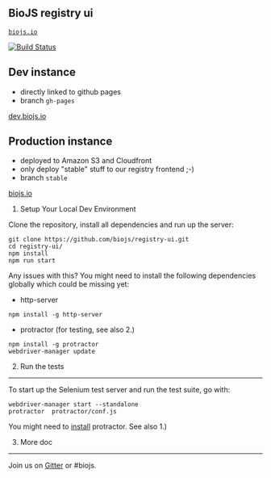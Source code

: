 BioJS registry ui
-----------------


[`biojs.io`](http://biojs.io)

[![Build Status](https://travis-ci.org/biojs/registry-ui.svg?branch=stable)](https://travis-ci.org/biojs/registry-ui)


Dev instance
------------

* directly linked to github pages
* branch `gh-pages`


[dev.biojs.io](http://dev.biojs.io)

Production instance
------------

* deployed to Amazon S3 and Cloudfront
* only deploy "stable" stuff to our registry frontend ;-)
* branch `stable`

[biojs.io](http://biojs.io)

1. Setup Your Local Dev Environment

Clone the repository, install all dependencies and run up the server:

````
git clone https://github.com/biojs/registry-ui.git
cd registry-ui/
npm install
npm run start
````

Any issues with this? You might need to install the following dependencies globally which could be missing yet:

- http-server
````
npm install -g http-server
````
- protractor (for testing, see also 2.)
````
npm install -g protractor
webdriver-manager update
````

2. Run the tests
----------------

To start up the Selenium test server and run the test suite, go with:

```
webdriver-manager start --standalone
protractor  protractor/conf.js

```

You might need to [install](https://github.com/angular/protractor/blob/master/docs/tutorial.md) protractor.
See also 1.)

3. More doc
----------

Join us on [Gitter](https://gitter.im/biojs/biojs) or #biojs.
